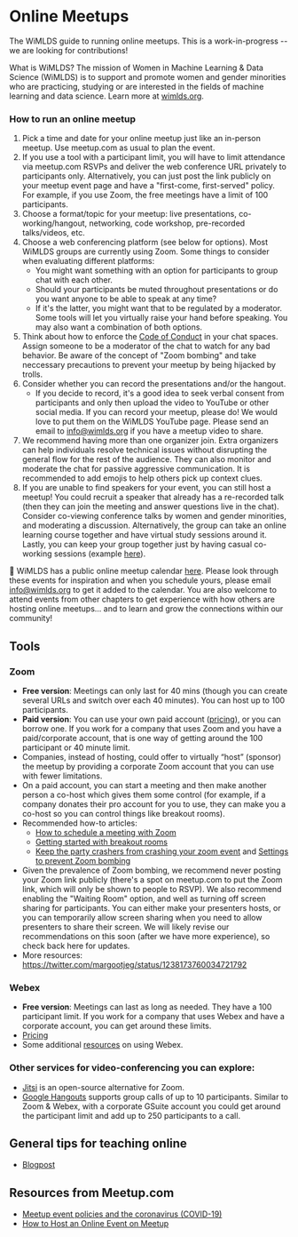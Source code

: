 # Online Meetups

The WiMLDS guide to running online meetups. This is a work-in-progress -- we are looking for contributions! 

What is WiMLDS?  The mission of Women in Machine Learning & Data Science (WiMLDS) is to support and promote women and gender minorities who are practicing, studying or are interested in the fields of machine learning and data science.  Learn more at [wimlds.org](http://wimlds.org).

### How to run an online meetup

1. Pick a time and date for your online meetup just like an in-person meetup. Use meetup.com as usual to plan the event.
2. If you use a tool with a participant limit, you will have to limit attendance via meetup.com RSVPs and deliver the web conference URL privately to participants only. Alternatively, you can just post the link publicly on your meetup event page and have a "first-come, first-served" policy.  For example, if you use Zoom, the free meetings have a limit of 100 participants.
3. Choose a format/topic for your meetup: live presentations, co-working/hangout, networking, code workshop, pre-recorded talks/videos, etc.
4. Choose a web conferencing platform (see below for options). Most WiMLDS groups are currently using Zoom.  Some things to consider when evaluating different platforms:
    - You might want something with an option for participants to group chat with each other.
    - Should your participants be muted throughout presentations or do you want anyone to be able to speak at any time?
    - If it's the latter, you might want that to be regulated by a moderator. Some tools will let you virtually raise your hand before speaking. You may also want a combination of both options.
5. Think about how to enforce the [Code of Conduct](https://github.com/WiMLDS/starter-kit/wiki/Code-of-conduct) in your chat spaces.  Assign someone to be a moderator of the chat to watch for any bad behavior.  Be aware of the concept of "Zoom bombing" and take neccessary precautions to prevent your meetup by being hijacked by trolls. 
6. Consider whether you can record the presentations and/or the hangout.
   - If you decide to record, it's a good idea to seek verbal consent from participants and only then upload the video to YouTube or other social media.  If you can record your meetup, please do!  We would love to put them on the WiMLDS YouTube page.  Please send an email to info@wimlds.org if you have a meetup video to share.
7. We recommend having more than one organizer join. Extra organizers can help individuals resolve technical issues without disrupting the general flow for the rest of the audience. They can also monitor and moderate the chat for passive aggressive communication. It is recommended to add emojis to help others pick up context clues.
8. If you are unable to find speakers for your event, you can still host a meetup! You could recruit a speaker that already has a re-recorded talk (then they can join the meeting and answer questions live in the chat).  Consider co-viewing conference talks by women and gender minorities, and moderating a discussion. Alternatively, the group can take an online learning course together and have virtual study sessions around it.  Lastly, you can keep your group together just by having casual co-working sessions (example [here](https://www.meetup.com/Bay-Area-Women-in-Machine-Learning-and-Data-Science/events/269717625/)).

📅 WiMLDS has a public online meetup calendar [here](https://calendar.google.com/calendar/embed?src=8dbutt7ap4sttjbq8ua5o7g1mk%40group.calendar.google.com).  Please look through these events for inspiration and when you schedule yours, please email info@wimlds.org to get it added to the calendar.  You are also welcome to attend events from other chapters to get experience with how others are hosting online meetups... and to learn and grow the connections within our community! 

## Tools

### Zoom

- **Free version**:  Meetings can only last for 40 mins (though you can create several URLs and switch over each 40 minutes).  You can host up to 100 participants.
- **Paid version**: You can use your own paid account ([pricing](https://zoom.us/pricing)), or you can borrow one.  If you work for a company that uses Zoom and you have a paid/corporate account, that is one way of getting around the 100 participant or 40 minute limit.
- Companies, instead of hosting, could offer to virtually “host” (sponsor) the meetup by providing a corporate Zoom account that you can use with fewer limitations. 
- On a paid account, you can start a meeting and then make another person a co-host which gives them some control (for example, if a company donates their pro account for you to use, they can make you a co-host so you can control things like breakout rooms).
- Recommended how-to articles: 
  - [How to schedule a meeting with Zoom](https://support.zoom.us/hc/en-us/articles/201362413-Scheduling-meetings)
  - [Getting started with breakout rooms](https://support.zoom.us/hc/en-us/articles/206476093-Getting-Started-with-Breakout-Rooms)
  - [Keep the party crashers from crashing your zoom event](https://blog.zoom.us/wordpress/2020/03/20/keep-the-party-crashers-from-crashing-your-zoom-event/) and [Settings to prevent Zoom bombing](https://www.oxy.edu/offices-services/its/services/video-conferencing/zoom/settings-prevent-zoom-bombing)
- Given the prevalence of Zoom bombing, we recommend never posting your Zoom link publicly (there's a spot on meetup.com to put the Zoom link, which will only be shown to people to RSVP).  We also recommend enabling the "Waiting Room" option, and well as turning off screen sharing for participants.  You can either make your presenters hosts, or you can temporarily allow screen sharing when you need to allow presenters to share their screen.  We will likely revise our recommendations on this soon (after we have more experience), so check back here for updates. 
- More resources: https://twitter.com/margootjeg/status/1238173760034721792

### Webex

- **Free version**: Meetings can last as long as needed. They have a 100 participant limit.
If you work for a company that uses Webex and have a corporate account, you can get around these limits.
- [Pricing](https://www.webex.com/pricing/index.html)
- Some additional [resources](https://twitter.com/andrewheiss/status/1238165644941680641) on using Webex.

### Other services for video-conferencing you can explore:

- [Jitsi](https://meet.jit.si) is an open-source alternative for Zoom.
- [Google Hangouts](hangouts.google.com) supports group calls of up to 10 participants.
Similar to Zoom & Webex, with a corporate GSuite account you could get around the participant limit and add up to 250 participants to a call.

## General tips for teaching online

- [Blogpost](https://boristats.netlify.com/2020/03/12/2020-03-12-teaching-covid19/)


## Resources from Meetup.com

- [Meetup event policies and the coronavirus (COVID-19)](https://help.meetup.com/hc/en-us/articles/360041040931)
- [How to Host an Online Event on Meetup](https://help.meetup.com/hc/en-us/articles/360040609112)
